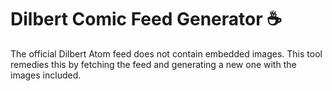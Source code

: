 # Dilbert Comic Feed Generator ☕

The official Dilbert Atom feed does not contain embedded images. This tool
remedies this by fetching the feed and generating a new one with the images
included.
